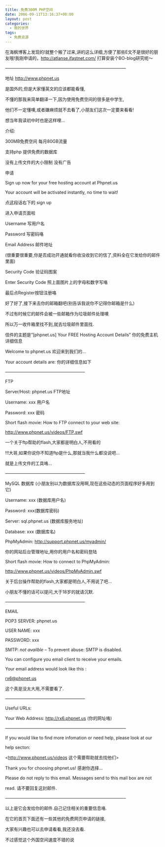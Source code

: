 ```yaml
---
title: 免费300M PHP空间
date: 2006-09-11T13:16:37+00:00
layout: post
categories:
  - 我的世界
tags:
  - 免费资源
---
```


在海枫博客上发现的!就整个搬了过来,讲的这么详细,方便了那些E文不是很好的朋友哦!我刚申请的，<http://atlanse.ifastnet.com/> 打算安装个BO-blog研究呢～

————————————————————————————

地址 <http://www.phpnet.us>

是国外的,但是大家懂英文的应该都能看懂,

不懂的那我来简单翻译一下,因为使用免费空间的很多是中学生,

他们不一定懂噢,或者嫌麻烦就不去看了,小朋友们这次一定要来看看!

想当年我读初中时也是这样哩…

介绍:

300MB免费空间 每月80GB流量

支持php 提供免费的数据库

没有上传文件的大小限制 没有广告

申请

Sign up now for your free hosting account at Phpnet.us

Your account will be activated instantly, no time to wait!

点这段话右下的 sign up

进入申请页面啦

Username 写用户名

Password 写密码咯

Email Address 邮件地址

(很重要很重要,你是否成功开通就看你收没收到它的信了,资料全在它发给你的邮件里面)

Security Code 验证码图案

Enter Security Code 照上面图片上的字母和数字写咯

最后点Register按钮注册咯

好了好了,接下来去你的邮箱翻吧(别告诉我说你不记得你邮箱是什么)

不过有时候它的邮件会被一些邮箱作为垃圾邮件处理噢

所以万一收件箱里找不到,就去垃圾邮件里面找.

信件的主题是”[phpnet.us] Your FREE Hosting Account Details” 你的免费主机详细信息

Welcome to phpnet.us 欢迎来到我们的…

Your account details are: 你的详细信息如下

——————————————————–

FTP

Server/Host: phpnet.us FTP地址

Username: xxx 用户名

Password: xxx 密码

Short flash movie: How to FTP connect to your web site:

<http://www.phpnet.us/videos/FTP.swf>

一个关于ftp帮助的flash,大家都是明白人,不用看的

!!!大哥,如果你说你不知道ftp是什么,那就当我什么都没说吧…

就是上传文件的工具咯…

——————————————————–

MySQL 数据库 (小朋友别以为数据库没用啊,现在这些动态的页面程序好多用到它)

Username: xxx (数据库用户名)

Password: xxx(数据库密码)

Server: sql.phpnet.us (数据库服务地址)

Database: xxx (数据库名)

PhpMyAdmin: <http://support.phpnet.us/myadmin/>

你的网站后台管理地址,用你的用户名和密码登陆

Short flash movie: How to connect to PhpMyAdmin:

<http://www.phpnet.us/videos/PhpMyAdmin.swf>

关于后台操作帮助的flash,大家都是明白人,不用说了吧…

小朋友不懂的话可以提问,大于18岁的就请沉默.

——————————————————–

EMAIL

POP3 SERVER: phpnet.us

USER NAME: xxx

PASSWORD: xxx

SMTP: _not availble_ – To prevent abuse: SMTP is disabled.

You can configure you email client to receive your emails.

Your email address would look like this :

rx6@phpnet.us

这个真是没太大用,不需要看了.

——————————————————–

Useful URLs:

Your Web Address: <http://rx6.phpnet.us> (你的网址咯)

————————————————————————————

If you would like to find more infomation or need help, please look at our

help secton:

<http://www.phpnet.us/videos 这个需要帮助就去找他们>

Thank you for choosing phpnet.us! 感谢你选择…

Please do not reply to this email. Messages send to this mail box are not

read. 请不要回复这封邮件.

————————————————————————————

以上是它会发给你的邮件.自己记住相关的重要信息咯.

在它的首页下面还有一些其他的免费网页申请的链接,

大家有兴趣也可以去申请看看,我还没去看.

不过感觉这个外国空间速度不错的说
